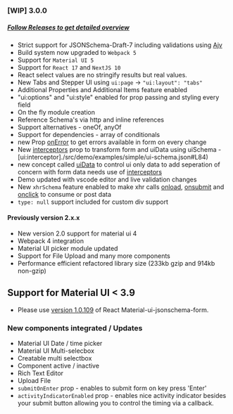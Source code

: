 ### [WIP] 3.0.0 
##### [Follow Releases to get detailed overview](https://github.com/vip-git/react-jsonschema-form-material-ui/releases)
- Strict support for JSONSchema-Draft-7 including validations using [Ajv](https://github.com/ajv-validator/ajv#ajv-json-schema-validator)
- Build system now upgraded to `Webpack 5`
- Support for `Material UI 5`
- Support for `React 17` and `NextJS 10`
- React select values are no stringify results but real values.
- New Tabs and Stepper UI using `ui:page` -> `"ui:layout": "tabs"`
- Additional Properties and Additional Items feature enabled
- "ui:options" and "ui:style" enabled for prop passing and styling every field
- On the fly module creation
- Reference Schema's via http and inline references
- Support alternatives - oneOf, anyOf
- Support for dependencies - array of conditionals
- new Prop [onError](./src/demo/body/Example.jsx#L49) to get errors available in form on every change
- New [interceptors](./src/demo/body/Example.jsx#L50-L72) prop to transform form and uiData using uiSchema - [ui:interceptor]./src/demo/examples/simple/ui-schema.json#L84)
- new concept called [uiData](./src/demo/body/Example.jsx#L69) to control ui only data to add seperation of concern with form data needs use of [interceptors](./src/demo/body/Example.jsx#L50-L72)
- Demo updated with vscode editor and live validation changes
- New `xhrSchema` feature enabled to make xhr calls [onload](./src/demo/examples/simple/xhr-schema.json#L3), [onsubmit](./src/demo/examples/simple/xhr-schema.json#L12) and [onclick](./src/demo/examples/simple/xhr-schema.json#L59) to consume or post data
- `type: null` support included for custom div support


#### Previously version 2.x.x
* New version 2.0 support for material ui 4
* Webpack 4 integration
* Material UI picker module updated
* Support for File Upload and many more components
* Performance efficient refactored library size \(233kb gzip and 914kb non-gzip\)

## Support for Material UI &lt; 3.9

* Please use [version 1.0.109](https://github.com/vip-git/react-jsonschema-form-material-ui/tree/v1.x) of React Material-ui-jsonschema-form.

### New components integrated / Updates

* Material UI Date / time picker    
* Material UI Multi-selecbox    
* Creatable multi selectbox    
* Component active / inactive    
* Rich Text Editor
* Upload File
* `submitOnEnter` prop - enables to submit form on key press 'Enter'
* `activityIndicatorEnabled` prop - enables nice activity indicator besides your submit button allowing you to control the timing via a callback.
